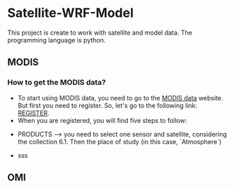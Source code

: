 # Satellite-WRF-Model
This project is create to work with satellite and model data. The programming language is python.

## MODIS
### How to get the MODIS data?
* To start using MODIS data, you need to go to the [MODIS data](https://ladsweb.modaps.eosdis.nasa.gov/search/) website. But first you need to register. So, let's go to the following link: [REGISTER](https://urs.earthdata.nasa.gov/users/new?client_id=A6th7HB-3EBoO7iOCiCLlA&redirect_uri=https%3A%2F%2Fladsweb.modaps.eosdis.nasa.gov%2Fcallback&response_type=code&state=L3NlYXJjaC8%3D%0A).
* When you are registered, you will find five steps to follow: 
- PRODUCTS --> you need to select one sensor and satellite, considering the collection 6.1. Then the place of study (in this case, ´Atmosphere´)
* sss


## OMI
